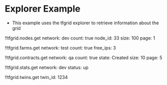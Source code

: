 # Explorer Example

- This example uses the tfgrid explorer to retrieve information about the grid

!!tfgrid.nodes.get
    network: dev
    count: true
    node_id: 33
    size: 100
    page: 1

!!tfgrid.farms.get
    network: test
    count: true
    free_ips: 3

!!tfgrid.contracts.get
    network: qa
    count: true
    state: Created
    size: 10
    page: 5

!!tfgrid.stats.get
    network: dev
    status: up

!!tfgrid.twins.get
    twin_id: 1234
